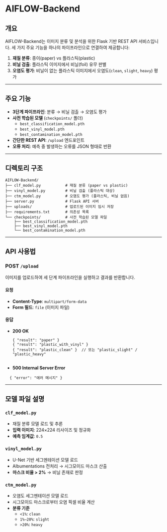 # AIFLOW-Backend

## 개요
AIFLOW-Backend는 이미지 분류 및 분석을 위한 Flask 기반 REST API 서비스입니다. 세 가지 주요 기능을 하나의 파이프라인으로 연결하여 제공합니다:

1. **재질 분류**: 종이(paper) vs 플라스틱(plastic)  
2. **비닐 검출**: 플라스틱 이미지에서 비닐(foil) 유무 판별  
3. **오염도 평가**: 비닐이 없는 플라스틱 이미지에서 오염도(`clean`, `slight`, `heavy`) 평가  

---

## 주요 기능
- **3단계 파이프라인**: 분류 → 비닐 검출 → 오염도 평가  
- **사전 학습된 모델** (`checkpoints/` 폴더)  
  - `best_classification_model.pth`  
  - `best_vinyl_model.pth`  
  - `best_contamination_model.pth`  
- **간단한 REST API**: `/upload` 엔드포인트  
- **오류 처리**: 예측 중 발생하는 오류를 JSON 형태로 반환  

---

## 디렉토리 구조

```
AIFLOW-Backend/
├── clf_model.py           # 재질 분류 (paper vs plastic)
├── vinyl_model.py         # 비닐 검출 (플라스틱 대상)
├── ctm_model.py           # 오염도 평가 (플라스틱, 비닐 없음)
├── server.py              # Flask API 서버
├── uploads/               # 업로드된 이미지 임시 저장
├── requirements.txt       # 의존성 목록
└── checkpoints/           # 사전 학습된 모델 파일
    ├── best_classification_model.pth
    ├── best_vinyl_model.pth
    └── best_contamination_model.pth
```

---

## API 사용법

### POST `/upload`  
이미지를 업로드하여 세 단계 파이프라인을 실행하고 결과를 반환합니다.

#### 요청
- **Content-Type**: `multipart/form-data`
- **Form 필드**: `file` (이미지 파일)

#### 응답

- **200 OK**
  
  ```
  { "result": "paper" }
  { "result": "plastic_with_vinyl" }
  { "result": "plastic_clean" }  // 또는 "plastic_slight" / "plastic_heavy"


- **500 Internal Server Error**

```
  { "error": "에러 메시지" }
```

---

## 모델 파일 설명

### `clf_model.py`
- 재질 분류 모델 로드 및 추론  
- **입력 이미지**: 224×224 리사이즈 및 정규화  
- **예측 임계값**: `0.5`  

### `vinyl_model.py`
- U-Net 기반 세그멘테이션 모델 로드  
- Albumentations 전처리 → 시그모이드 마스크 산출  
- **마스크 비율 > 2%** → 비닐 존재로 판정  

### `ctm_model.py`
- 오염도 세그멘테이션 모델 로드  
- 시그모이드 마스크로부터 오염 픽셀 비율 계산  
- **분류 기준**  
  - `<1%`: `clean`  
  - `1%–20%`: `slight`  
  - `>20%`: `heavy`  

